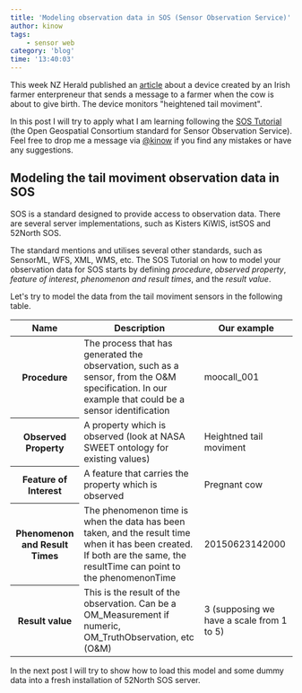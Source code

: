 ```yaml
---
title: 'Modeling observation data in SOS (Sensor Observation Service)'
author: kinow
tags:
    - sensor web
category: 'blog'
time: '13:40:03'
---
```


This week NZ Herald published an [article](http://www.nzherald.co.nz/technology/news/article.cfm?c_id=5&objectid=11469418)
about a device created by an Irish farmer enterpreneur that sends a message to a farmer when the cow is about to give birth.
The device monitors "heightened tail moviment".

In this post I will try to apply what I am learning following the [SOS Tutorial](http://www.ogcnetwork.net/SOS_2_0/tutorial)
(the Open Geospatial Consortium standard for Sensor Observation Service). Feel free to drop me a message via
[@kinow](https://twitter.com/kinow) if you find any mistakes or have any suggestions.

## Modeling the tail moviment observation data in SOS

SOS is a standard designed to provide access to observation data. There are several server implementations, such as Kisters KiWIS, 
istSOS and 52North SOS.

The standard mentions and utilises several other standards, such as SensorML, WFS, XML, WMS, etc. The SOS Tutorial on
how to model your observation data for SOS starts by defining *procedure*, *observed property*, *feature of interest*,
*phenomenon and result times*, and the *result value*.

Let's try to model the data from the tail moviment sensors in the following table.

<table class="table table-bordered">
<thead>
<tr>
<th>Name</th>
<th>Description</th>
<th>Our example</th>
</tr>
</thead>
<tbody>
<tr>
<th>Procedure</th>
<td>The process that has generated the observation, such as a sensor, from the O&M specification. In our example that could be a sensor identification</td>
<td>moocall_001</td>
</tr>
<tr>
<th>Observed Property</th>
<td>A property which is observed (look at NASA SWEET ontology for existing values)</td>
<td>Heightned tail moviment</td>
</tr>
<tr>
<th>Feature of Interest</th>
<td>A feature that carries the property which is observed</td>
<td>Pregnant cow</td>
</tr>
<tr>
<th>Phenomenon and Result Times</th>
<td>The phenomenon time is when the data has been taken, and the result time when it has been created. If both are the same, the resultTime can point to the phenomenonTime</td>
<td>20150623142000</td>
</tr>
<tr>
<th>Result value</th>
<td>This is the result of the observation. Can be a OM_Measurement if numeric, OM_TruthObservation, etc (O&M)</td>
<td>3 (supposing we have a scale from 1 to 5)</td>
</tr>
</tbody>
</table>

In the next post I will try to show how to load this model and some dummy data into a fresh installation of
52North SOS server.
